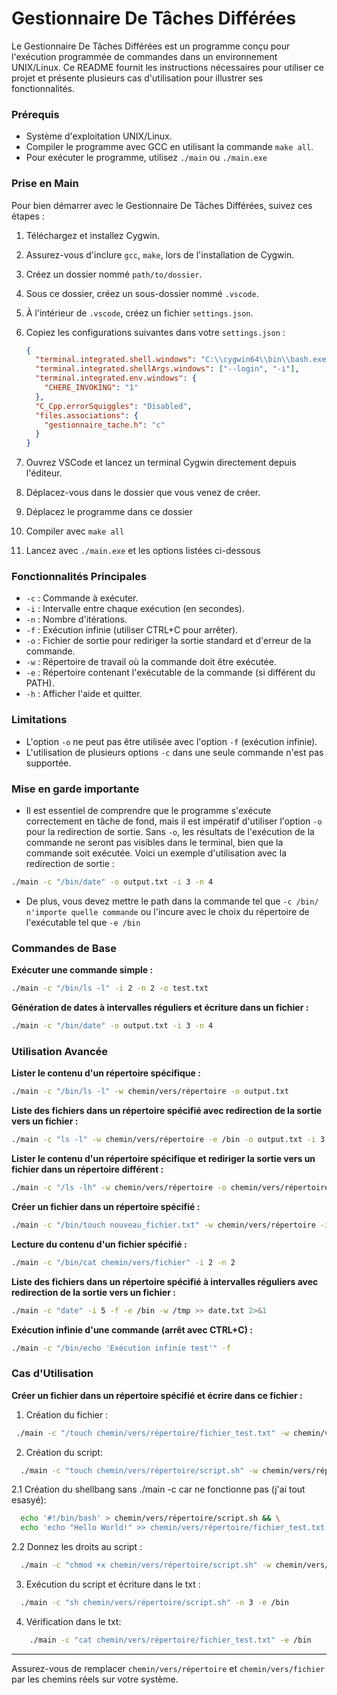 # Gestionnaire De Tâches Différées

Le Gestionnaire De Tâches Différées est un programme conçu pour l'exécution programmée de commandes dans un environnement UNIX/Linux. Ce README fournit les instructions nécessaires pour utiliser ce projet et présente plusieurs cas d'utilisation pour illustrer ses fonctionnalités.

### Prérequis

- Système d'exploitation UNIX/Linux.
- Compiler le programme avec GCC en utilisant la commande `make all`.
- Pour exécuter le programme, utilisez `./main` ou `./main.exe`

### Prise en Main

Pour bien démarrer avec le Gestionnaire De Tâches Différées, suivez ces étapes :

1. Téléchargez et installez Cygwin.
2. Assurez-vous d'inclure `gcc`, `make`, lors de l'installation de Cygwin.
3. Créez un dossier nommé `path/to/dossier`.
4. Sous ce dossier, créez un sous-dossier nommé `.vscode`.
5. À l'intérieur de `.vscode`, créez un fichier `settings.json`.
6. Copiez les configurations suivantes dans votre `settings.json` :

   ```json
   {
     "terminal.integrated.shell.windows": "C:\\cygwin64\\bin\\bash.exe",
     "terminal.integrated.shellArgs.windows": ["--login", "-i"],
     "terminal.integrated.env.windows": {
       "CHERE_INVOKING": "1"
     },
     "C_Cpp.errorSquiggles": "Disabled",
     "files.associations": {
       "gestionnaire_tache.h": "c"
     }
   }
   ```

7. Ouvrez VSCode et lancez un terminal Cygwin directement depuis l'éditeur.
8. Déplacez-vous dans le dossier que vous venez de créer.
9. Déplacez le programme dans ce dossier
10. Compiler avec `make all`
11. Lancez avec `./main.exe` et les options listées ci-dessous

### Fonctionnalités Principales

- `-c` : Commande à exécuter.
- `-i` : Intervalle entre chaque exécution (en secondes).
- `-n` : Nombre d'itérations.
- `-f` : Exécution infinie (utiliser CTRL+C pour arrêter).
- `-o` : Fichier de sortie pour rediriger la sortie standard et d'erreur de la commande.
- `-w` : Répertoire de travail où la commande doit être exécutée.
- `-e` : Répertoire contenant l'exécutable de la commande (si différent du PATH).
- `-h` : Afficher l'aide et quitter.

### Limitations

- L'option `-o` ne peut pas être utilisée avec l'option `-f` (exécution infinie).
- L'utilisation de plusieurs options `-c` dans une seule commande n'est pas supportée.

### Mise en garde importante

- Il est essentiel de comprendre que le programme s'exécute correctement en tâche de fond, mais il est impératif d'utiliser l'option `-o` pour la redirection de sortie. Sans `-o`, les résultats de l'exécution de la commande ne seront pas visibles dans le terminal, bien que la commande soit exécutée. Voici un exemple d'utilisation avec la redirection de sortie :

```sh
./main -c "/bin/date" -o output.txt -i 3 -n 4
```

- De plus, vous devez mettre le path dans la commande tel que `-c /bin/ n'importe quelle commande` ou l'incure avec le choix du répertoire de l'exécutable tel que `-e /bin`

### Commandes de Base

**Exécuter une commande simple :**

```sh
./main -c "/bin/ls -l" -i 2 -n 2 -o test.txt
```

**Génération de dates à intervalles réguliers et écriture dans un fichier :**

```sh
./main -c "/bin/date" -o output.txt -i 3 -n 4
```

### Utilisation Avancée

**Lister le contenu d'un répertoire spécifique :**

```sh
./main -c "/bin/ls -l" -w chemin/vers/répertoire -o output.txt
```

**Liste des fichiers dans un répertoire spécifié avec redirection de la sortie vers un fichier :**

```sh
./main -c "ls -l" -w chemin/vers/répertoire -e /bin -o output.txt -i 3 -n 3
```

**Lister le contenu d'un répertoire spécifique et rediriger la sortie vers un fichier dans un répertoire différent :**

```sh
./main -c "/ls -lh" -w chemin/vers/répertoire -o chemin/vers/répertoire/output.txt -e /bin
```

**Créer un fichier dans un répertoire spécifié :**

```sh
./main -c "/bin/touch nouveau_fichier.txt" -w chemin/vers/répertoire -i 2 -n 2
```

**Lecture du contenu d'un fichier spécifié :**

```sh
./main -c "/bin/cat chemin/vers/fichier" -i 2 -n 2
```

**Liste des fichiers dans un répertoire spécifié à intervalles réguliers avec redirection de la sortie vers un fichier :**

```sh
./main -c "date" -i 5 -f -e /bin -w /tmp >> date.txt 2>&1
```

**Exécution infinie d'une commande (arrêt avec CTRL+C) :**

```sh
./main -c "/bin/echo 'Exécution infinie test'" -f
```

### Cas d'Utilisation

**Créer un fichier dans un répertoire spécifié et écrire dans ce fichier :**

1. Création du fichier :

```sh
 ./main -c "/touch chemin/vers/répertoire/fichier_test.txt" -w chemin/vers/répertoire -e /bin
```

2. Création du script:

```sh
  ./main -c "touch chemin/vers/répertoire/script.sh" -w chemin/vers/répertoire -e /bin
```

2.1 Création du shellbang sans ./main -c car ne fonctionne pas (j'ai tout esasyé):

```sh
  echo '#!/bin/bash' > chemin/vers/répertoire/script.sh && \
  echo 'echo "Hello World!" >> chemin/vers/répertoire/fichier_test.txt' >> chemin/vers/répertoire/script.sh
```

2.2 Donnez les droits au script :

```sh
  ./main -c "chmod +x chemin/vers/répertoire/script.sh" -w chemin/vers/répertoire -e /bin
```

3. Exécution du script et écriture dans le txt :

```sh
  ./main -c "sh chemin/vers/répertoire/script.sh" -n 3 -e /bin

```

4. Vérification dans le txt:

```sh
    ./main -c "cat chemin/vers/répertoire/fichier_test.txt" -e /bin
```

---

Assurez-vous de remplacer `chemin/vers/répertoire` et `chemin/vers/fichier` par les chemins réels sur votre système.
